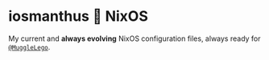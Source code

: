 iosmanthus 💓 NixOS
==========

My current and **always evolving** NixOS configuration files, always ready for [`@MuggleLego`](https://github.com/MuggleLego).